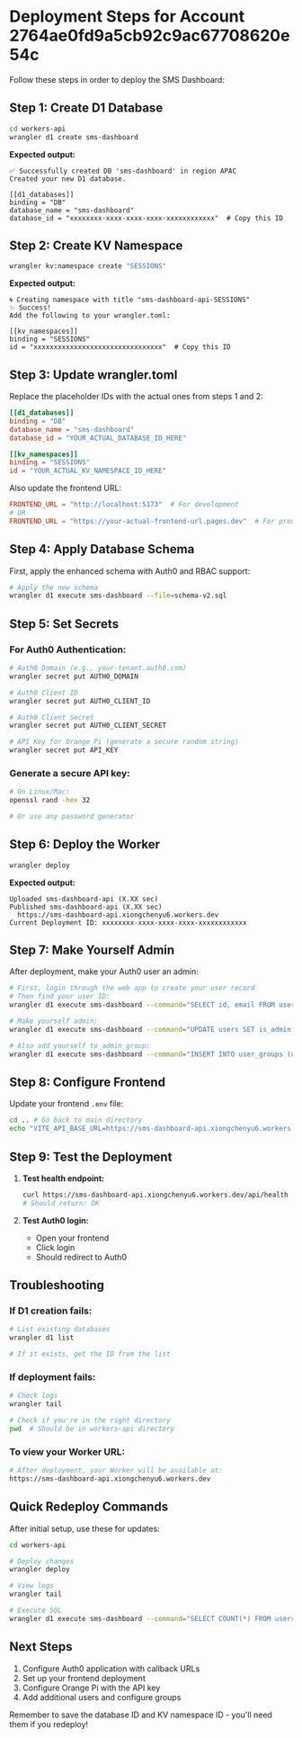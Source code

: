 # Deployment Steps for Account 2764ae0fd9a5cb92c9ac67708620e54c

Follow these steps in order to deploy the SMS Dashboard:

## Step 1: Create D1 Database

```bash
cd workers-api
wrangler d1 create sms-dashboard
```

**Expected output:**
```
✅ Successfully created DB 'sms-dashboard' in region APAC
Created your new D1 database.

[[d1_databases]]
binding = "DB"
database_name = "sms-dashboard"
database_id = "xxxxxxxx-xxxx-xxxx-xxxx-xxxxxxxxxxxx"  # Copy this ID
```

## Step 2: Create KV Namespace

```bash
wrangler kv:namespace create "SESSIONS"
```

**Expected output:**
```
🌀 Creating namespace with title "sms-dashboard-api-SESSIONS"
✨ Success!
Add the following to your wrangler.toml:

[[kv_namespaces]]
binding = "SESSIONS"
id = "xxxxxxxxxxxxxxxxxxxxxxxxxxxxxxxx"  # Copy this ID
```

## Step 3: Update wrangler.toml

Replace the placeholder IDs with the actual ones from steps 1 and 2:

```toml
[[d1_databases]]
binding = "DB"
database_name = "sms-dashboard"
database_id = "YOUR_ACTUAL_DATABASE_ID_HERE"

[[kv_namespaces]]
binding = "SESSIONS"
id = "YOUR_ACTUAL_KV_NAMESPACE_ID_HERE"
```

Also update the frontend URL:
```toml
FRONTEND_URL = "http://localhost:5173"  # For development
# OR
FRONTEND_URL = "https://your-actual-frontend-url.pages.dev"  # For production
```

## Step 4: Apply Database Schema

First, apply the enhanced schema with Auth0 and RBAC support:

```bash
# Apply the new schema
wrangler d1 execute sms-dashboard --file=schema-v2.sql
```

## Step 5: Set Secrets

### For Auth0 Authentication:
```bash
# Auth0 Domain (e.g., your-tenant.auth0.com)
wrangler secret put AUTH0_DOMAIN

# Auth0 Client ID
wrangler secret put AUTH0_CLIENT_ID

# Auth0 Client Secret
wrangler secret put AUTH0_CLIENT_SECRET

# API Key for Orange Pi (generate a secure random string)
wrangler secret put API_KEY
```

### Generate a secure API key:
```bash
# On Linux/Mac:
openssl rand -hex 32

# Or use any password generator
```

## Step 6: Deploy the Worker

```bash
wrangler deploy
```

**Expected output:**
```
Uploaded sms-dashboard-api (X.XX sec)
Published sms-dashboard-api (X.XX sec)
  https://sms-dashboard-api.xiongchenyu6.workers.dev
Current Deployment ID: xxxxxxxx-xxxx-xxxx-xxxx-xxxxxxxxxxxx
```

## Step 7: Make Yourself Admin

After deployment, make your Auth0 user an admin:

```bash
# First, login through the web app to create your user record
# Then find your user ID:
wrangler d1 execute sms-dashboard --command="SELECT id, email FROM users WHERE email = 'your-email@example.com'"

# Make yourself admin:
wrangler d1 execute sms-dashboard --command="UPDATE users SET is_admin = TRUE WHERE id = 'auth0|xxxxxxxxxxxxx'"

# Also add yourself to admin group:
wrangler d1 execute sms-dashboard --command="INSERT INTO user_groups (user_id, group_id, assigned_by) VALUES ('auth0|xxxxxxxxxxxxx', 'admin', 'system')"
```

## Step 8: Configure Frontend

Update your frontend `.env` file:

```bash
cd .. # Go back to main directory
echo "VITE_API_BASE_URL=https://sms-dashboard-api.xiongchenyu6.workers.dev" > .env
```

## Step 9: Test the Deployment

1. **Test health endpoint:**
   ```bash
   curl https://sms-dashboard-api.xiongchenyu6.workers.dev/api/health
   # Should return: OK
   ```

2. **Test Auth0 login:**
   - Open your frontend
   - Click login
   - Should redirect to Auth0

## Troubleshooting

### If D1 creation fails:
```bash
# List existing databases
wrangler d1 list

# If it exists, get the ID from the list
```

### If deployment fails:
```bash
# Check logs
wrangler tail

# Check if you're in the right directory
pwd  # Should be in workers-api directory
```

### To view your Worker URL:
```bash
# After deployment, your Worker will be available at:
https://sms-dashboard-api.xiongchenyu6.workers.dev
```

## Quick Redeploy Commands

After initial setup, use these for updates:

```bash
cd workers-api

# Deploy changes
wrangler deploy

# View logs
wrangler tail

# Execute SQL
wrangler d1 execute sms-dashboard --command="SELECT COUNT(*) FROM users"
```

## Next Steps

1. Configure Auth0 application with callback URLs
2. Set up your frontend deployment
3. Configure Orange Pi with the API key
4. Add additional users and configure groups

Remember to save the database ID and KV namespace ID - you'll need them if you redeploy!